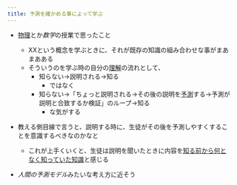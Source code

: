 ```yaml
---
title: 予測を確かめる事によって学ぶ
---
```


* [物理](%E7%89%A9%E7%90%86.md)とか*数学*の授業で思ったこと
  
  * XXという概念を学ぶときに、それが既存の知識の組み合わせな事がまあまあある
  * そういうのを学ぶ時の自分の[理解](%E7%90%86%E8%A7%A3.md)の流れとして、
    * 知らない→説明される→知る
      * ではなく
    * 知らない→「ちょっと説明される→その後の説明を[予測](%E4%BA%88%E6%B8%AC.md)する→予測が説明と合致するか検証」のループ→知る
      * な気がする
* 教える側目線で言うと、説明する時に、生徒がその後を予測しやすくすることを意識するべきなのかなと
  
  * これが上手くいくと、生徒は説明を聞いたときに内容を[知る前から何となく知っていた知識](%E7%9F%A5%E3%82%8B%E5%89%8D%E3%81%8B%E3%82%89%E4%BD%95%E3%81%A8%E3%81%AA%E3%81%8F%E7%9F%A5%E3%81%A3%E3%81%A6%E3%81%84%E3%81%9F%E7%9F%A5%E8%AD%98.md)と感じる
* *人間の予測モデル*みたいな考え方に近そう

